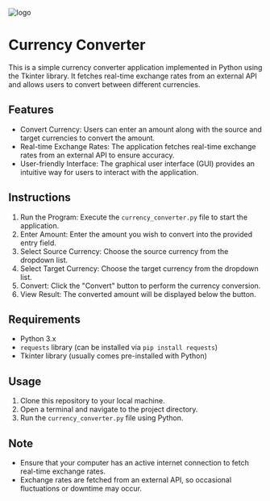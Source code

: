 ![logo](https://github.com/Muhammad-Maaiz/Currency-Convertor/assets/157501398/9ea8eb45-6953-4326-b5f9-5c1616a89ceb)

<h1>Currency Converter</h1>
<p>This is a simple currency converter application implemented in Python using the Tkinter library. It fetches real-time exchange rates from an external API and allows users to convert between different currencies.</p>

<h2>Features</h2>
<ul>
    <li>Convert Currency: Users can enter an amount along with the source and target currencies to convert the amount.</li>
    <li>Real-time Exchange Rates: The application fetches real-time exchange rates from an external API to ensure accuracy.</li>
    <li>User-friendly Interface: The graphical user interface (GUI) provides an intuitive way for users to interact with the application.</li>
</ul>

<h2>Instructions</h2>
<ol>
    <li>Run the Program: Execute the <code>currency_converter.py</code> file to start the application.</li>
    <li>Enter Amount: Enter the amount you wish to convert into the provided entry field.</li>
    <li>Select Source Currency: Choose the source currency from the dropdown list.</li>
    <li>Select Target Currency: Choose the target currency from the dropdown list.</li>
    <li>Convert: Click the "Convert" button to perform the currency conversion.</li>
    <li>View Result: The converted amount will be displayed below the button.</li>
</ol>

<h2>Requirements</h2>
<ul>
    <li>Python 3.x</li>
    <li><code>requests</code> library (can be installed via <code>pip install requests</code>)</li>
    <li>Tkinter library (usually comes pre-installed with Python)</li>
</ul>

<h2>Usage</h2>
<ol>
    <li>Clone this repository to your local machine.</li>
    <li>Open a terminal and navigate to the project directory.</li>
    <li>Run the <code>currency_converter.py</code> file using Python.</li>
</ol>

<h2>Note</h2>
<ul>
    <li>Ensure that your computer has an active internet connection to fetch real-time exchange rates.</li>
    <li>Exchange rates are fetched from an external API, so occasional fluctuations or downtime may occur.</li>
</ul>
